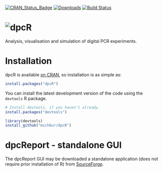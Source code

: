[![CRAN_Status_Badge](http://www.r-pkg.org/badges/version/dpcR)](http://cran.r-project.org/package=dpcR)
[![Downloads](http://cranlogs.r-pkg.org/badges/dpcR)](http://cran.rstudio.com/package=dpcR)
[![Build Status](https://api.travis-ci.org/michbur/dpcR.png)](https://travis-ci.org/michbur/dpcR)


![dpcR](https://github.com/michbur/dpcR/blob/master/vignettes/dpcR_logo.png)
====
Analysis, visualisation and simulation of digital PCR experiments.

# Installation

dpcR is available [on CRAN](http://cran.r-project.org/package=dpcR), so installation is as simple as:

```R
install.packages("dpcR")
```

You can install the latest development version of the code using the `devtools` R package.

```R
# Install devtools, if you haven't already.
install.packages("devtools")

library(devtools)
install_github("michbur/dpcR")
```

# dpcReport - standalone GUI

The dpcReport GUI may be downloaded a standalone application (does not require prior installation of R) from [SourceForge](http://sourceforge.net/projects/dpcreport/).
